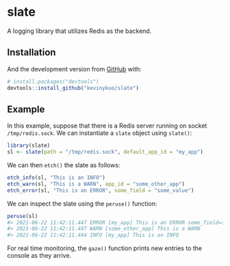 
<!-- README.md is generated from README.Rmd. Please edit that file -->

# slate

<!-- badges: start -->
<!-- badges: end -->

A logging library that utilizes Redis as the backend.

## Installation

And the development version from [GitHub](https://github.com/) with:

``` r
# install.packages("devtools")
devtools::install_github("kevinykuo/slate")
```

## Example

In this example, suppose that there is a Redis server running on socket
`/tmp/redis.sock`. We can instantiate a `slate` object using `slate()`:

``` r
library(slate)
sl <- slate(path = "/tmp/redis.sock", default_app_id = "my_app")
```

We can then `etch()` the slate as follows:

``` r
etch_info(sl, "This is an INFO")
etch_warn(sl, "This is a WARN", app_id = "some_other_app")
etch_error(sl, "This is an ERROR", some_field = "some_value")
```

We can inspect the slate using the `peruse()` function:

``` r
peruse(sl)
#> 2021-06-22 11:42:11.447 ERROR [my_app] This is an ERROR some_field=some_value
#> 2021-06-22 11:42:11.447 WARN [some_other_app] This is a WARN 
#> 2021-06-22 11:42:11.444 INFO [my_app] This is an INFO
```

For real time monitoring, the `gaze()` function prints new entries to
the console as they arrive.
